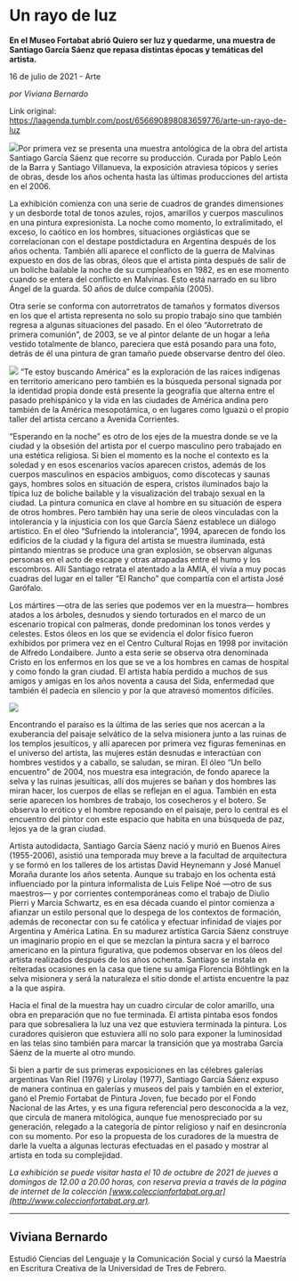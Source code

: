# Un rayo de luz

**En el Museo Fortabat abrió Quiero ser luz y quedarme, una muestra de Santiago García Sáenz que repasa distintas épocas y temáticas del artista.**

16 de julio de 2021 - Arte

_por Viviana Bernardo_

Link original: https://laagenda.tumblr.com/post/656690898083659776/arte-un-rayo-de-luz

![](https://64.media.tumblr.com/e5d07eb79e6e5a99fcb3a53f64248f94/0ae6318e19a858d2-8e/s500x750/7e84eb408f56140e47305986978202d8560b7c39.jpg)Por primera vez se
presenta una muestra antológica de la obra del artista Santiago García Sáenz que
recorre su producción. Curada por Pablo León de la Barra y Santiago Villanueva, la exposición atraviesa tópicos y series
de obras, desde los años ochenta hasta las últimas producciones del artista en
el 2006. 

La exhibición comienza
con una serie de cuadros de grandes dimensiones y un desborde total de tonos
azules, rojos, amarillos y cuerpos masculinos en una pintura expresionista. La
noche como momento, lo extralimitado, el exceso, lo caótico en los hombres, situaciones
orgiásticas que se correlacionan con el destape postdictadura en Argentina
después de los años ochenta. También allí aparece el conflicto de la guerra de Malvinas
expuesto en dos de las obras, óleos que el artista pinta después de salir de un
boliche bailable la noche de su cumpleaños en 1982, es en ese momento cuando se
entera del conflicto en Malvinas. Esto está narrado en su libro Ángel de la
guarda. 50 años de dulce compañía (2005).

Otra serie se conforma
con autorretratos de tamaños y formatos diversos en los que el artista
representa no solo su propio trabajo sino que también regresa a algunas
situaciones del pasado. En el óleo “Autorretrato de primera comunión”, de 2003,
se ve al pintor delante de un hogar a leña vestido totalmente de blanco, pareciera
que está posando para una foto, detrás de él una pintura de gran tamaño puede
observarse dentro del óleo. 

![](https://64.media.tumblr.com/0363f9543f98f0ae4a49166685adf5a8/0ae6318e19a858d2-40/s500x750/ae6aee9bf70117341170cbbe72462c8c0605acea.jpg)
“Te estoy buscando
América” es la exploración de las raíces indígenas en territorio americano pero
también es la búsqueda personal signada por la identidad propia donde está
presente la geografía que alterna entre el pasado prehispánico y la vida en las
ciudades de América andina pero también de la América mesopotámica, o en
lugares como Iguazú o el propio taller del artista cercano a Avenida Corrientes.


“Esperando en la noche”
es otro de los ejes de la muestra donde se ve la ciudad y la obsesión del
artista por el cuerpo masculino pero trabajado en una estética religiosa. Si
bien el momento es la noche el contexto es la soledad y en esos escenarios
vacíos aparecen cristos, además de los cuerpos masculinos en espacios ambiguos,
como discotecas y saunas gays, hombres solos en situación de espera, cristos
iluminados bajo la típica luz de boliche bailable y la visualización del
trabajo sexual en la ciudad. La pintura comunica en clave al hombre en su
situación de espera de otros hombres. Pero también hay una serie de oleos
vinculadas con la intolerancia y la injusticia con los que García Sáenz
establece un diálogo artístico. En el óleo “Sufriendo la intolerancia”, 1994,
aparecen de fondo los edificios de la ciudad y la figura del artista se muestra
iluminada, está pintando mientras se produce una gran explosión, se observan
algunas personas en el acto de escape y otras atrapadas entre el humo y los
escombros. Allí Santiago retrata el atentado a la AMIA, él vivía a muy pocas  cuadras del lugar en el taller “El Rancho” que
compartía con el artista José Garófalo.

Los mártires —otra de
las series que podemos ver en la muestra—  hombres atados a los árboles, desnudos y
siendo torturados en el marco de un escenario tropical con palmeras, donde
predominan los tonos verdes y celestes. Estos óleos en los que se evidencia el
dolor físico fueron exhibidos por primera vez en el Centro Cultural Rojas en
1998 por invitación de Alfredo Londaibere. Junto a esta serie se observa otra
denominada Cristo en los enfermos en los que se ve a los hombres en camas de
hospital y como fondo la gran ciudad. El artista había perdido a muchos de sus
amigos y amigas en los años noventa a causa del Sida, enfermedad que también él
padecía en silencio y por la que atravesó momentos difíciles.

![](https://64.media.tumblr.com/e5d07eb79e6e5a99fcb3a53f64248f94/0ae6318e19a858d2-8e/s500x750/7e84eb408f56140e47305986978202d8560b7c39.jpg)

Encontrando el paraíso
es la última de las series que nos acercan a la exuberancia del paisaje
selvático de la selva misionera junto a las ruinas de los templos jesuíticos, y
allí aparecen por primera vez figuras femeninas en el universo del artista, las
mujeres están desnudas e interactúan con hombres vestidos y a caballo, se
saludan, se miran. El óleo “Un bello encuentro” de 2004, nos muestra esa
integración, de fondo aparece la selva y las ruinas jesuíticas, allí dos
mujeres se bañan y dos hombres las miran hacer, los cuerpos de ellas se
reflejan en el agua. También en esta serie aparecen los hombres de trabajo, los
cosecheros y el botero. Se observa lo erótico y el hombre reposando en el
paisaje, pero lo central es el encuentro del pintor con este espacio que habita
en una búsqueda de paz, lejos ya de la gran ciudad.

Artista autodidacta,
Santiago García Sáenz nació y murió en Buenos Aires (1955-2006), asistió una
temporada muy breve a la facultad de arquitectura y se formó en los talleres de
los artistas David Heynemann y José Manuel Moraña durante los años setenta.
Aunque su trabajo en los ochenta está influenciado por la pintura informalista
de Luis Felipe Noé —otro de sus maestros— y por corrientes contemporáneas como
el trabajo de Diulio Pierri y Marcia Schwartz, es en esa década cuando el
pintor comienza a afianzar un estilo personal que lo despega de los contextos
de formación, además de reconectar con su fe católica y efectuar infinidad de
viajes por Argentina y América Latina. En su madurez artística García Sáenz
construye un imaginario propio en el que se mezclan la pintura sacra y el
barroco americano en la pintura figurativa, que podemos observar en los óleos
del artista realizados después de los años ochenta. Santiago se instala en reiteradas
ocasiones en la casa que tiene su amiga Florencia Böhtlingk en la selva
misionera y será la naturaleza el sitio donde el artista encuentre la paz a la
que aspira. 

Hacia el final de la
muestra hay un cuadro circular de color amarillo, una obra en preparación que no fue terminada.
El artista pintaba esos fondos para que sobresaliera la luz una vez que
estuviera terminada la pintura. Los curadores quisieron que estuviera allí no
solo para exponer la luminosidad en las telas sino también para marcar la transición
que ya mostraba García Sáenz de la muerte al otro mundo. 



Si bien a partir de
sus primeras exposiciones en las célebres galerías argentinas Van Riel (1976) y
Lirolay (1977), Santiago García Sáenz expuso
de manera continua en galerías y museos del país y también en el exterior, ganó
el Premio Fortabat de Pintura Joven, fue becado por el Fondo Nacional de las
Artes, y es una figura referencial pero desconocida a la vez, que circula de
manera mitológica, aunque fue menospreciado por su generación, relegado a la
categoría de pintor religioso y naif en desincronía con su momento. Por eso la
propuesta de los curadores de la muestra de darle la vuelta a algunas lecturas
efectuadas en el pasado y mostrar al artista en toda su complejidad.     





*La exhibición se puede visitar hasta el 10 de octubre de 2021 de jueves a domingos de 12.00 a 20.00 horas, con reserva previa a través de la página de internet de la colección [www.coleccionfortabat.org.ar](http://www.coleccionfortabat.org.ar).*

---

Viviana Bernardo
----------------

 Estudió Ciencias del Lenguaje y la Comunicación Social y cursó la Maestría en Escritura Creativa de la Universidad de Tres de Febrero. 

